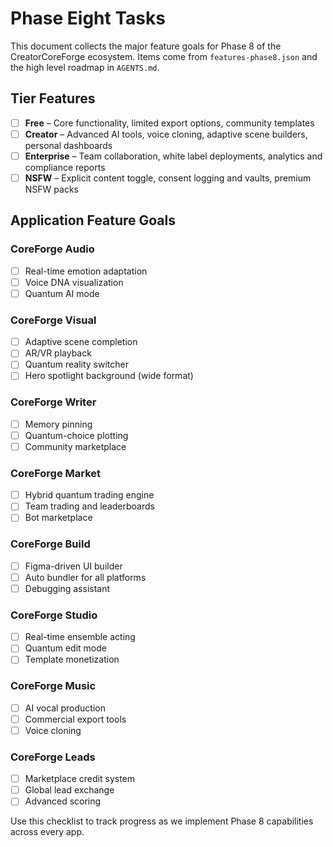 # Phase Eight Tasks

This document collects the major feature goals for Phase 8 of the CreatorCoreForge ecosystem. Items come from `features-phase8.json` and the high level roadmap in `AGENTS.md`.

## Tier Features

- [ ] **Free** – Core functionality, limited export options, community templates
- [ ] **Creator** – Advanced AI tools, voice cloning, adaptive scene builders, personal dashboards
- [ ] **Enterprise** – Team collaboration, white label deployments, analytics and compliance reports
- [ ] **NSFW** – Explicit content toggle, consent logging and vaults, premium NSFW packs

## Application Feature Goals

### CoreForge Audio
- [ ] Real-time emotion adaptation
- [ ] Voice DNA visualization
- [ ] Quantum AI mode

### CoreForge Visual
- [ ] Adaptive scene completion
- [ ] AR/VR playback
- [ ] Quantum reality switcher
- [ ] Hero spotlight background (wide format)

### CoreForge Writer
- [ ] Memory pinning
- [ ] Quantum-choice plotting
- [ ] Community marketplace

### CoreForge Market
- [ ] Hybrid quantum trading engine
- [ ] Team trading and leaderboards
- [ ] Bot marketplace

### CoreForge Build
- [ ] Figma-driven UI builder
- [ ] Auto bundler for all platforms
- [ ] Debugging assistant

### CoreForge Studio
- [ ] Real-time ensemble acting
- [ ] Quantum edit mode
- [ ] Template monetization

### CoreForge Music
- [ ] AI vocal production
- [ ] Commercial export tools
- [ ] Voice cloning

### CoreForge Leads
- [ ] Marketplace credit system
- [ ] Global lead exchange
- [ ] Advanced scoring

Use this checklist to track progress as we implement Phase 8 capabilities across every app.
